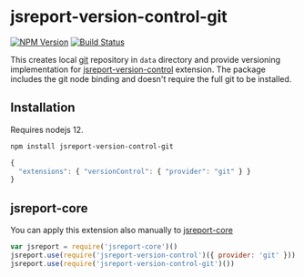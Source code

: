 # jsreport-version-control-git
[![NPM Version](http://img.shields.io/npm/v/jsreport-version-control-git.svg?style=flat-square)](https://npmjs.com/package/jsreport-version-control-git)
[![Build Status](https://travis-ci.org/jsreport/jsreport-version-control-git.png?branch=master)](https://travis-ci.org/jsreport/jsreport-version-control-git)

This creates local [git](https://git-scm.com/) repository in `data` directory and provide versioning implementation for 
[jsreport-version-control](https://github.com/jsreport/jsreport-version-control) extension. The package includes the git node binding and doesn't require the full git to be installed.

## Installation

Requires nodejs 12.

```bash
npm install jsreport-version-control-git
```

```js
{
  "extensions": { "versionControl": { "provider": "git" } }
}
```

## jsreport-core
You can apply this extension also manually to [jsreport-core](https://github.com/jsreport/jsreport-core)

```js
var jsreport = require('jsreport-core')()
jsreport.use(require('jsreport-version-control')({ provider: 'git' }))
jsreport.use(require('jsreport-version-control-git')())
```
